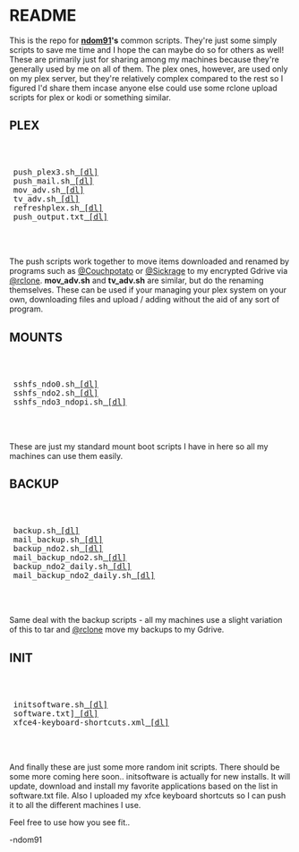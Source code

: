 <style>
  
pre {
  font-family: monospace;
  width: em(440);
  margin: 4em auto;
  padding: 0.5em;
  border-radius: .25em;
  counter-reset: line;
}

pre span {
    line-height: 1.5rem;
}

pre span:before {
    counter-increment: line;
    content: counter(line);
    display: inline-block;
    border-right: 1px solid #ddd;
    padding: 0 .5em;
    margin-right: .5em;
    color: #888;
    -webkit-user-select: none;
}

</style>

# README

This is the repo for [**ndom91**](https://iamnico.xyz)**'s** common scripts. They're just some simply scripts to save me time and I hope the can maybe do so for others as well!
These are primarily just for sharing among my machines because they're generally used by me on all of them.
The plex ones, however, are used only on my plex server, but they're relatively complex compared to the rest so I figured I'd share them incase anyone else could use some rclone upload scripts for plex or kodi or something similar.


## PLEX
<pre>
push_plex3.sh<a href="https://github.com/ndom91/scripts/blob/master/plex/push_plex3.sh"> [dl]</a>
push_mail.sh<a href="https://github.com/ndom91/scripts/blob/master/plex/push_mail.sh"> [dl]</a>
mov_adv.sh<a href="https://github.com/ndom91/scripts/blob/master/plex/mov_adv.sh"> [dl]</a>
tv_adv.sh<a href="https://github.com/ndom91/scripts/blob/master/plex/tv_adv.sh"> [dl]</a>
refreshplex.sh<a href="https://github.com/ndom91/scripts/blob/master/mounplexts/refreshplex.sh"> [dl]</a>
push_output.txt<a href="https://github.com/ndom91/scripts/blob/master/plex/push_output.txt"> [dl]</a> 
</pre>
The push scripts work together to move items downloaded and renamed by programs such as [@Couchpotato](https://github.com/CouchPotato/CouchPotatoServer) or [@Sickrage](https://github.com/SickRage/SickRage) to my encrypted Gdrive via [@rclone](https://github.com/ncw/rclone). 
**mov_adv.sh** and **tv_adv.sh** are similar, but do the renaming themselves. These can be used if your managing your plex
system on your own, downloading files and upload / adding without the aid of any sort of program.

## MOUNTS
<pre>
sshfs_ndo0.sh<a href="https://github.com/ndom91/scripts/blob/master/mounts/sshfs_ndo0.sh"> [dl]</a>
sshfs_ndo2.sh<a href="https://github.com/ndom91/scripts/blob/master/mounts/sshfs_ndo2.sh"> [dl]</a>
sshfs_ndo3_ndopi.sh<a href="https://github.com/ndom91/scripts/blob/master/mounts/sshfs_ndo3_ndopi.sh"> [dl]</a>
</pre>
These are just my standard mount boot scripts I have in here so all my machines can use them easily. 

## BACKUP
<pre>
backup.sh<a href="https://github.com/ndom91/scripts/blob/master/backup/backup.sh"> [dl]</a>
mail_backup.sh<a href="https://github.com/ndom91/scripts/blob/master/backup/mail_backup.sh"> [dl]</a>
backup_ndo2.sh<a href="https://github.com/ndom91/scripts/blob/master/backup/backup_ndo2.sh"> [dl]</a>
mail_backup_ndo2.sh<a href="https://github.com/ndom91/scripts/blob/master/backup/mail_backup_ndo2.sh"> [dl]</a>
backup_ndo2_daily.sh<a href="https://github.com/ndom91/scripts/blob/master/backup/backup_ndo2_daily.sh"> [dl]</a>
mail_backup_ndo2_daily.sh<a href="https://github.com/ndom91/scripts/blob/master/backup/mail_backup_ndo2_daily.sh"> [dl]</a>
</pre>
Same deal with the backup scripts - all my machines use a slight variation of this to tar and [@rclone](https://github.com/ncw/rclone) move my backups to my Gdrive.

## INIT
<pre>
initsoftware.sh<a href="https://github.com/ndom91/scripts/blob/master/init/initsoftware.sh"> [dl]</a>
software.txt]<a href="https://github.com/ndom91/scripts/blob/master/init/software.txt"> [dl]</a>
xfce4-keyboard-shortcuts.xml<a href="https://github.com/ndom91/scripts/blob/master/init/xfce4-keyboard-shortcuts.xml"> [dl]</a>
</pre>
And finally these are just some more random init scripts. There should be some more coming here soon..
initsoftware is actually for new installs. It will update, download and install my favorite applications based on the list in software.txt file. Also I uploaded my xfce keyboard shortcuts so I can push it to all the different machines I use.

Feel free to use how you see fit..

-ndom91
